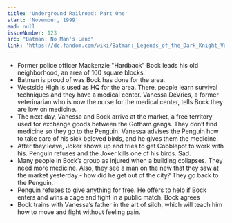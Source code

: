 ```yaml
---
title: 'Underground Railroad: Part One'
start: 'November, 1999'
end: null
issueNumber: 123
arc: "Batman: No Man's Land"
link: 'https://dc.fandom.com/wiki/Batman:_Legends_of_the_Dark_Knight_Vol_1_123'
---
```


- Former police officer Mackenzie "Hardback" Bock leads his old neighborhood, an area of 100 square blocks.
- Batman is proud of was Bock has done for the area.
- Westside High is used as HQ for the area. There, people learn survival techniques and they have a medical center. Vanessa DeVries, a former veterinarian who is now the nurse for the medical center, tells Bock they are low on medicine.
- The next day, Vanessa and Bock arrive at the market, a free territory used for exchange goods between the Gotham gangs. They don’t find medicine so they go to the Penguin. Vanessa advises the Penguin how to take care of his sick beloved birds, and he gives them the medicine.
- After they leave, Joker shows up and tries to get Cobblepot to work with his. Penguin refuses and the Joker kills one of his birds. Sad.
- Many people in Bock’s group as injured when a building collapses. They need more medicine. Also, they see a man on the new that they saw at the market yesterday - how did he get out of the city? They go back to the Penguin.
- Penguin refuses to give anything for free. He offers to help if Bock enters and wins a cage and fight in a public match. Bock agrees
- Bock trains with Vanessa’s father in the art of siloh, which will teach him how to move and fight without feeling pain.
